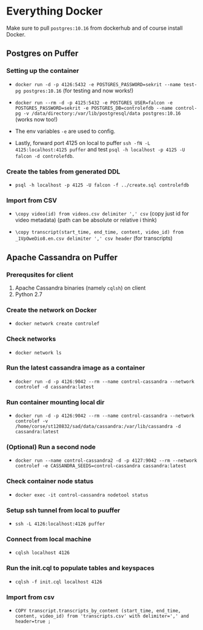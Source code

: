 # Everything Docker

Make sure to pull `postgres:10.16` from dockerhub and of course install Docker.

## Postgres on Puffer

### Setting up the container

- `docker run -d -p 4126:5432 -e POSTGRES_PASSWORD=sekrit --name test-pg postgres:10.16` (for testing and now works!)

- `docker run --rm -d -p 4125:5432 -e POSTGRES_USER=falcon -e POSTGRES_PASSWORD=sekrit -e POSTGRES_DB=controlefdb --name control-pg -v /data/directory:/var/lib/postgresql/data postgres:10.16` (works now too!)

- The env variables `-e` are used to config.

- Lastly, forward port 4125 on local to puffer `ssh -fN -L 4125:localhost:4125 puffer` and test `psql -h localhost -p 4125 -U falcon -d controlefdb`.

### Create the tables from generated DDL

- `psql -h localhost -p 4125 -U falcon -f ../create.sql controlefdb`

### Import from CSV

- `\copy video(id) from videos.csv delimiter ',' csv` (copy just id for video metadata) (path can be absolute or relative i think)

- `\copy transcript(start_time, end_time, content, video_id) from _1VpOweDio8.en.csv delimiter ',' csv header` (for transcripts)

## Apache Cassandra on Puffer

### Prerequsites for client

1. Apache Cassandra binaries (namely `cqlsh`) on client
2. Python 2.7

### Create the network on Docker

- `docker network create controlef`

### Check networks

- `docker network ls`

### Run the latest cassandra image as a container

- `docker run -d -p 4126:9042 --rm --name control-cassandra --network controlef -d cassandra:latest`

### Run container mounting local dir

- `docker run -d -p 4126:9042 --rm --name control-cassandra --network controlef -v /home/corse/st120832/sad/data/cassandra:/var/lib/cassandra -d cassandra:latest`

### (Optional) Run a second node

- `docker run --name control-cassandra2 -d -p 4127:9042 --rm --network controlef -e CASSANDRA_SEEDS=control-cassandra cassandra:latest`

### Check container node status

- `docker exec -it control-cassandra nodetool status`

### Setup ssh tunnel from local to puuffer

- `ssh -L 4126:localhost:4126 puffer`

### Connect from local machine

- `cqlsh localhost 4126`

### Run the init.cql to populate tables and keyspaces

- `cqlsh -f init.cql localhost 4126`

### Import from csv

- `COPY transcript.transcripts_by_content (start_time, end_time, content, video_id) from 'transcripts.csv' with delimiter=',' and header=true ;`
